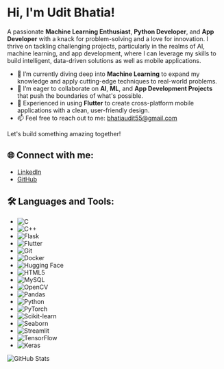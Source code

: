 # Hi, I'm Udit Bhatia! 
A passionate **Machine Learning Enthusiast**, **Python Developer**, and **App Developer** with a knack for problem-solving and a love for innovation. I thrive on tackling challenging projects, particularly in the realms of AI, machine learning, and app development, where I can leverage my skills to build intelligent, data-driven solutions as well as mobile applications.

- 🌱 I’m currently diving deep into **Machine Learning** to expand my knowledge and apply cutting-edge techniques to real-world problems.
- 👯 I’m eager to collaborate on **AI**, **ML**, and **App Development Projects** that push the boundaries of what's possible.
- 📱 Experienced in using **Flutter** to create cross-platform mobile applications with a clean, user-friendly design.
- 📫 Feel free to reach out to me: [bhatiaudit55@gmail.com](mailto:bhatiaudit55@gmail.com)

Let's build something amazing together! 

## 🌐 Connect with me:
- [LinkedIn](www.linkedin.com/in/uditbhatia26)
- [GitHub](https://github.com/manas95826)

## 🛠 Languages and Tools:
- ![C](https://img.shields.io/badge/C-00599C?style=flat-square&logo=c&logoColor=white)
- ![C++](https://img.shields.io/badge/C++-00599C?style=flat-square&logo=cplusplus&logoColor=white)
- ![Flask](https://img.shields.io/badge/Flask-000000?style=flat-square&logo=flask&logoColor=white)
- ![Flutter](https://img.shields.io/badge/Flutter-02569B?style=flat-square&logo=flutter&logoColor=white)
- ![Git](https://img.shields.io/badge/Git-F05032?style=flat-square&logo=git&logoColor=white)
- ![Docker](https://img.shields.io/badge/Docker-2496ED?style=flat-square&logo=docker&logoColor=white)
- ![Hugging Face](https://img.shields.io/badge/Hugging%20Face-FFAE00?style=flat-square&logo=huggingface&logoColor=white)
- ![HTML5](https://img.shields.io/badge/HTML5-E34F26?style=flat-square&logo=html5&logoColor=white)
- ![MySQL](https://img.shields.io/badge/MySQL-4479A1?style=flat-square&logo=mysql&logoColor=white)
- ![OpenCV](https://img.shields.io/badge/OpenCV-5C3EE8?style=flat-square&logo=opencv&logoColor=white)
- ![Pandas](https://img.shields.io/badge/Pandas-150458?style=flat-square&logo=pandas&logoColor=white)
- ![Python](https://img.shields.io/badge/Python-3776AB?style=flat-square&logo=python&logoColor=white)
- ![PyTorch](https://img.shields.io/badge/PyTorch-EE4C2C?style=flat-square&logo=pytorch&logoColor=white)
- ![Scikit-learn](https://img.shields.io/badge/Scikit--learn-F7931E?style=flat-square&logo=scikit-learn&logoColor=black)
- ![Seaborn](https://img.shields.io/badge/Seaborn-3776AB?style=flat-square&logo=python&logoColor=white)
- ![Streamlit](https://img.shields.io/badge/Streamlit-FF4B4B?style=flat-square&logo=streamlit&logoColor=white)
- ![TensorFlow](https://img.shields.io/badge/TensorFlow-FF6F00?style=flat-square&logo=tensorflow&logoColor=white)
- ![Keras](https://img.shields.io/badge/Keras-D00000?style=flat-square&logo=keras&logoColor=white)


![GitHub Stats](https://github-readme-stats.vercel.app/api?username=uditbhatia26&show_icons=true&theme=radical)

